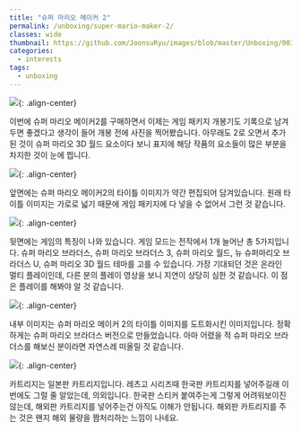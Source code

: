 ```yaml
---
title: "슈퍼 마리오 메이커 2"
permalink: /unboxing/super-mario-maker-2/
classes: wide
thumbnail: https://github.com/JoonsuRyu/images/blob/master/Unboxing/003/00.jpg?raw=true
categories:
  - interests
tags:
  - unboxing
---
```


![](https://github.com/JoonsuRyu/images/blob/master/Unboxing/003/00.jpg?raw=true){: .align-center}

이번에 슈퍼 마리오 메이커2를 구매하면서 이제는 게임 패키지 개봉기도 기록으로 남겨두면 좋겠다고 생각이 들어 개봉 전에 사진을 찍어봤습니다. 아무래도 2로 오면서 추가된 것이 슈퍼 마리오 3D 월드 요소이다 보니 표지에 해당 작품의 요소들이 많은 부분을 차지한 것이 눈에 띕니다.

![](https://github.com/JoonsuRyu/images/blob/master/Unboxing/003/01.jpg?raw=true){: .align-center}

앞면에는 슈퍼 마리오 메이커2의 타이틀 이미지가 약간 편집되어 담겨있습니다. 원래 타이틀 이미지는 가로로 넓기 때문에 게임 패키지에 다 넣을 수 없어서 그런 것 같습니다.

![](https://github.com/JoonsuRyu/images/blob/master/Unboxing/003/02.jpg?raw=true){: .align-center}

뒷면에는 게임의 특징이 나와 있습니다. 게임 모드는 전작에서 1개 늘어난 총 5가지입니다. 슈퍼 마리오 브라더스, 슈퍼 마리오 브라더스 3, 슈퍼 마리오 월드, 뉴 슈퍼마리오 브라더스 U, 슈퍼 마리오 3D 월드 테마를 고를 수 있습니다. 가장 기대되던 것은 온라인 멀티 플레이인데, 다른 분의 플레이 영상을 보니 지연이 상당히 심한 것 같습니다. 이 점은 플레이를 해봐야 알 것 같습니다.

![](https://github.com/JoonsuRyu/images/blob/master/Unboxing/003/03.jpg?raw=true){: .align-center}

내부 이미지는 슈퍼 마리오 메이커 2의 타이틀 이미지를 도트화시킨 이미지입니다. 정확하게는 슈퍼 마리오 브라더스 버전으로 만들었습니다. 아마 어렸을 적 슈퍼 마리오 브라더스를 해보신 분이라면 자연스레 떠올릴 것 같습니다.

![](https://github.com/JoonsuRyu/images/blob/master/Unboxing/003/04.jpg?raw=true){: .align-center}

카트리지는 일본판 카트리지입니다. 레츠고 시리즈때 한국판 카트리지를 넣어주길래 이번에도 그럴 줄 알았는데, 의외입니다. 한국판 스티커 붙여주는게 그렇게 어려워보이진 않는데, 해외판 카트리지를 넣어주는건 아직도 이해가 안됩니다. 해외판 카트리지를 주는 것은 왠지 해외 물량을 짬처리하는 느낌이 나네요.